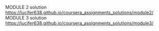 MODULE 2 solution https://lucifer638.github.io/coursera_assignments_solutions/module2/
MODULE 3 solution https://lucifer638.github.io/coursera_assignments_solutions/module3/
